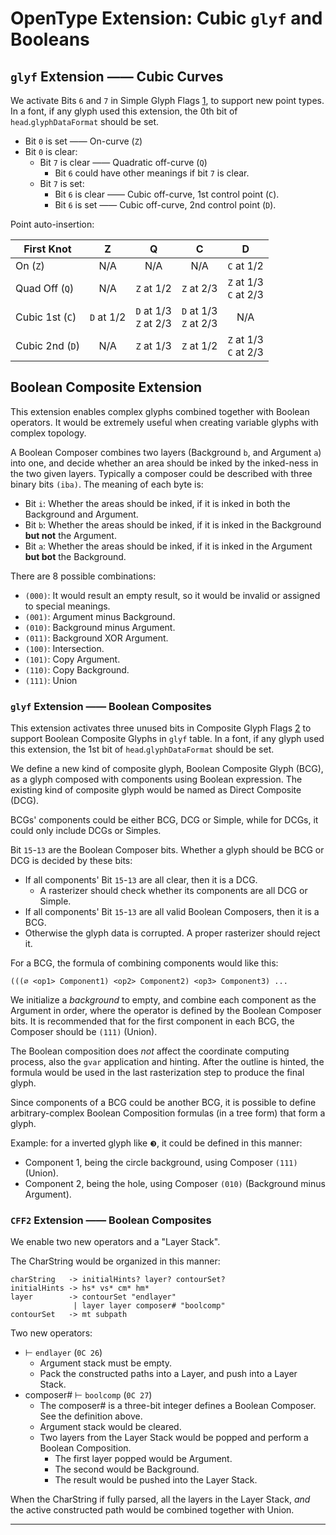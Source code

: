 # OpenType Extension: Cubic `glyf` and Booleans

## `glyf` Extension —— Cubic Curves

We activate Bits `6` and `7` in Simple Glyph Flags [1], to support new point types. In a font, if any glyph used this extension, the 0th bit of `head`.`glyphDataFormat` should be set.

- Bit `0` is set —— On-curve (`Z`)
- Bit `0` is clear:
  - Bit `7` is clear —— Quadratic off-curve (`Q`)
    - Bit `6` could have other meanings if bit `7` is clear.
  - Bit `7` is set:
    - Bit `6` is clear —— Cubic off-curve, 1st control point (`C`).
    - Bit `6` is set —— Cubic off-curve, 2nd control point (`D`).

Point auto-insertion:

| First Knot      |     Z      |             Q              |             C              |             D              |
| --------------- | :--------: | :------------------------: | :------------------------: | :------------------------: |
| On (`Z`)        |    N/A     |            N/A             |            N/A             |         `C` at 1/2         |
| Quad Off (`Q`)  |    N/A     |         `Z` at 1/2         |         `Z` at 2/3         | `Z` at 1/3<br />`C` at 2/3 |
| Cubic 1st (`C`) | `D` at 1/2 | `D` at 1/3<br />`Z` at 2/3 | `D` at 1/3<br />`Z` at 2/3 |            N/A             |
| Cubic 2nd (`D`) |    N/A     |         `Z` at 1/3         |         `Z` at 1/2         | `Z` at 1/3<br />`C` at 2/3 |

## Boolean Composite Extension

This extension enables complex glyphs combined together with Boolean operators. It would be extremely useful when creating variable glyphs with complex topology.

A Boolean Composer combines two layers (Background `b`, and Argument `a`) into one, and decide whether an area should be inked by the inked-ness in the two given layers. Typically a composer could be described with three binary bits `(iba)`. The meaning of each byte is:

- Bit `i`: Whether the areas should be inked, if it is inked in both the Background and Argument.
- Bit `b`: Whether the areas should be inked, if it is inked in the Background **but not** the Argument.
- Bit `a`: Whether the areas should be inked, if it is inked in the Argument **but bot** the Background.

There are 8 possible combinations:

- `(000)`: It would result an empty result, so it would be invalid or assigned to special meanings.
- `(001)`: Argument minus Background.
- `(010)`: Background minus Argument.
- `(011)`: Background XOR Argument.
- `(100)`: Intersection.
- `(101)`: Copy Argument.
- `(110)`: Copy Background.
- `(111)`: Union

### `glyf` Extension —— Boolean Composites

This extension activates three unused bits in Composite Glyph Flags [2] to support Boolean Composite Glyphs in `glyf` table. In a font, if any glyph used this extension, the 1st bit of `head`.`glyphDataFormat` should be set.

We define a new kind of composite glyph, Boolean Composite Glyph (BCG), as a glyph composed with components using Boolean expression. The existing kind of composite glyph would be named as Direct Composite (DCG).

BCGs' components could be either BCG, DCG or Simple, while for DCGs, it could only include DCGs or Simples.

Bit `15`-`13` are the Boolean Composer bits. Whether a glyph should be BCG or DCG is decided by these bits:

- If all components' Bit `15`-`13` are all clear, then it is a DCG.
  - A rasterizer should check whether its components are all DCG or Simple.
- If all components' Bit `15`-`13` are all valid Boolean Composers, then it is a BCG.
- Otherwise the glyph data is corrupted. A proper rasterizer should reject it.

For a BCG, the formula of combining components would like this:

```
(((∅ <op1> Component1) <op2> Component2) <op3> Component3) ...
```

We initialize a *background* to empty, and combine each component as the Argument in order, where the operator is defined by the Boolean Composer bits. It is recommended that for the first component in each BCG, the Composer should be `(111)` (Union).

The Boolean composition does *not* affect the coordinate computing process, also the `gvar` application and hinting. After the outline is hinted, the formula would be used in the last rasterization step to produce the final glyph.

Since components of a BCG could be another BCG, it is possible to define arbitrary-complex Boolean Composition formulas (in a tree form) that form a glyph.

Example: for a inverted glyph like `❸`, it could be defined in this manner:

- Component 1, being the circle background, using Composer `(111)` (Union).
- Component 2, being the hole, using Composer `(010)` (Background minus Argument).

### `CFF2` Extension —— Boolean Composites

We enable two new operators and a "Layer Stack".

The CharString would be organized in this manner:

```
charString   -> initialHints? layer? contourSet?
initialHints -> hs* vs* cm* hm*
layer        -> contourSet "endlayer"
              | layer layer composer# "boolcomp"
contourSet   -> mt subpath
```

Two new operators:

- ⊢ `endlayer` (`0C 26`)
  - Argument stack must be empty.
  - Pack the constructed paths into a Layer, and push into a Layer Stack.
- composer# ⊢ `boolcomp` (`0C 27`)
  - The composer# is a three-bit integer defines a Boolean Composer. See the definition above.
  - Argument stack would be cleared.
  - Two layers from the Layer Stack would be popped and perform a Boolean Composition.
    - The first layer popped would be Argument.
    - The second would be Background.
    - The result would be pushed into the Layer Stack.

When the CharString if fully parsed, all the layers in the Layer Stack, *and* the active constructed path would be combined together with Union.

------

[1]: https://docs.microsoft.com/en-us/typography/opentype/spec/glyf#simple-glyph-description
[2]: https://docs.microsoft.com/en-us/typography/opentype/spec/glyf#composite-glyph-description